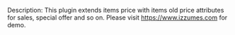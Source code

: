 Description: This plugin extends items price with items old price attributes for sales, special offer and so on. Please visit https://www.izzumes.com for demo.


